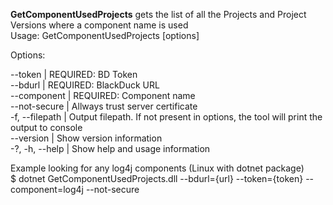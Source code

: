 **GetComponentUsedProjects** gets the list of all the Projects and Project Versions where a component name is used  
Usage: GetComponentUsedProjects [options]

Options:

--token | REQUIRED: BD Token  
--bdurl | REQUIRED: BlackDuck URL  
--component | REQUIRED: Component name  
--not-secure | Allways trust server certificate  
-f, --filepath | Output filepath. If not present in options, the tool will print the output to console  
--version | Show version information  
-?, -h, --help | Show help and usage information  

Example looking for any log4j components (Linux with dotnet package)  
$ dotnet GetComponentUsedProjects.dll --bdurl={url} --token={token} --component=log4j --not-secure


